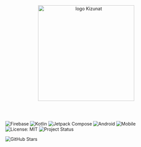 <div align="center">
  <img src="https://github.com/user-attachments/assets/5c21e032-24e0-4f91-b9fc-c11be4dfa20d" alt="logo Kizunat" width="300"/>
</div>
<br>
<br>


##
![Firebase](https://img.shields.io/badge/Firebase-FFCA28?logo=firebase&logoColor=black&style=for-the-badge) ![Kotlin](https://img.shields.io/badge/Kotlin-7F52FF?logo=kotlin&logoColor=white&style=for-the-badge) ![Jetpack Compose](https://img.shields.io/badge/Jetpack%20Compose-4285F4?logo=android&logoColor=white&style=for-the-badge) 
![Android](https://img.shields.io/badge/Android-3DDC84?logo=android&logoColor=white&style=for-the-badge) ![Mobile](https://img.shields.io/badge/Platform-Android%20Only-blue?style=for-the-badge&logo=google) ![License: MIT](https://img.shields.io/badge/License-MIT-green.svg?style=for-the-badge) ![Project Status](https://img.shields.io/badge/Status-Active-success?style=for-the-badge)


![GitHub Stars](https://img.shields.io/github/stars/AlejandroEleazar/Kizunat?style=for-the-badge&logo=github)

